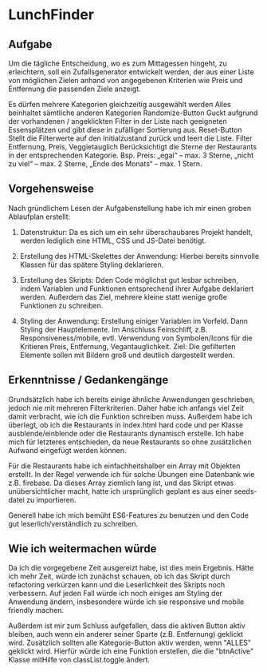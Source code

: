 # LunchFinder

## Aufgabe
Um die tägliche Entscheidung, wo es zum Mittagessen hingeht, zu erleichtern, soll
ein Zufallsgenerator entwickelt werden, der aus einer Liste von möglichen Zielen
anhand von angegebenen Kriterien wie Preis und Entfernung die passenden Ziele
anzeigt. 

Es dürfen mehrere Kategorien gleichzeitig ausgewählt werden
Alles beinhaltet sämtliche anderen Kategorien
Randomize-Button
Guckt aufgrund der vorhandenen / angeklickten Filter in der Liste nach geeigneten
Essensplätzen und gibt diese in zufälliger Sortierung aus.
Reset-Button
Stellt die Filterwerte auf den Initialzustand zurück und leert die Liste.
Filter Entfernung, Preis, Veggietauglich
Berücksichtigt die Sterne der Restaurants in der entsprechenden Kategorie. Bsp.
Preis: „egal“ – max. 3 Sterne, „nicht zu viel“ – max. 2 Sterne, „Ende des Monats“ –
max. 1 Stern.

## Vorgehensweise
Nach gründlichem Lesen der Aufgabenstellung habe ich mir einen groben Ablaufplan erstellt:

1. Datenstruktur: Da es sich um ein sehr überschaubares Projekt handelt, werden lediglich eine HTML, CSS und JS-Datei benötigt.

2. Erstellung des HTML-Skelettes der Anwendung: Hierbei bereits sinnvolle Klassen für das spätere Styling deklarieren.

3. Erstellung des Skripts: Dden Code möglichst gut lesbar schreiben, indem Variablen und Funktionen entsprechend ihrer Aufgabe deklariert werden. Außerdem das Ziel, mehrere kleine statt wenige große Funktionen zu schreiben.

4. Styling der Anwendung: Erstellung einiger Variablen im Vorfeld. Dann Styling der Hauptelemente. Im Anschluss Feinschliff, z.B. Responsiveness/mobile, evtl. Verwendung von Symbolen/Icons für die Kritieren Preis, Entfernung, Vegantauglichkeit. Ziel: Die gefilterten Elemente sollen mit Bildern groß und deutlich dargestellt werden.

## Erkenntnisse / Gedankengänge
Grundsätzlich habe ich bereits einige ähnliche Anwendungen geschrieben, jedoch nie mit mehreren Filterkriterien. Daher habe ich anfangs viel Zeit damit verbracht, wie ich die Funktion schreiben muss. Außerdem habe ich überlegt, ob ich die Restaurants in index.html hard code und per Klasse ausblende/einblende oder die Restaurants dynamisch erstelle. Ich habe mich für letzteres entschieden, da neue Restaurants so ohne zusätzlichen Aufwand eingefügt werden können.

Für die Restaurants habe ich einfachheitshalber ein Array mit Objekten erstellt. In der Regel verwende ich für solche Übungen eine Datenbank wie z.B. firebase. Da dieses Array ziemlich lang ist, und das Skript etwas unübersichtlicher macht, hatte ich ursprünglich geplant es aus einer seeds-datei zu importieren.

Generell habe ich mich bemüht ES6-Features zu benutzen und den Code gut leserlich/verständlich zu schreiben.

## Wie ich weitermachen würde
Da ich die vorgegebene Zeit ausgereizt habe, ist dies mein Ergebnis. Hätte ich mehr Zeit, würde ich zunächst schauen, ob ich das Skript durch refactoring verkürzen kann und die Leserlichkeit des Skripts noch verbessern.
Auf jeden Fall würde ich noch einiges am Styling der Anwendung ändern, insbesondere würde ich sie responsive und mobile friendly machen.

Außerdem ist mir zum Schluss aufgefallen, dass die aktiven Button aktiv bleiben, auch wenn ein anderer seiner Sparte (z.B. Entfernung) geklickt wird. Zusätzlich sollten alle Kategorie-Button aktiv werden, wenn "ALLES" geklickt wird. Hierfür würde ich eine Funktion erstellen, die die "btnActive" Klasse mitHilfe von classList.toggle ändert.


